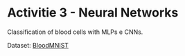 # Activitie 3 - Neural Networks

Classification of blood cells with MLPs e CNNs.

Dataset: [BloodMNIST](https://medmnist.com/)